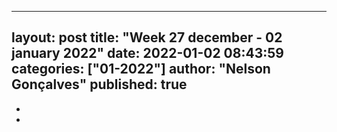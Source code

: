 ----
layout: post
title:  "Week 27 december - 02 january 2022"
date:   2022-01-02 08:43:59
categories: ["01-2022"]
author: "Nelson Gonçalves"
published: true
---

* 
* 
